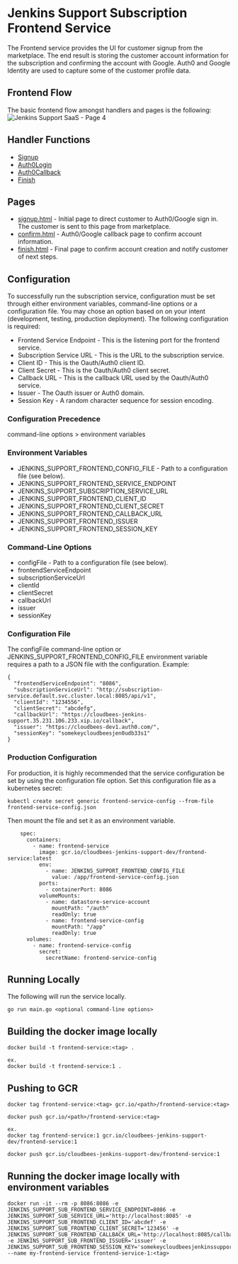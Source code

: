 # Jenkins Support Subscription Frontend Service
The Frontend service provides the UI for customer signup from the marketplace. The end result is storing the customer account information for the subscription and confirming the account with Google. Auth0 and Google Identity are used to capture some of the customer profile data.

## Frontend Flow
The basic frontend flow amongst handlers and pages is the following:
![Jenkins Support SaaS - Page 4](https://user-images.githubusercontent.com/6440106/64573203-54b36280-d31f-11e9-84cb-9e0ca4e5fc67.png)

## Handler Functions
* [Signup](https://github.com/cloudbees/jenkins-support-saas/blob/master/subscription-frontend/web/handlers.go#L63)
* [Auth0Login](https://github.com/cloudbees/jenkins-support-saas/blob/master/subscription-frontend/web/handlers.go#L162)
* [Auth0Callback](https://github.com/cloudbees/jenkins-support-saas/blob/master/subscription-frontend/web/handlers.go#L194)
* [Finish](https://github.com/cloudbees/jenkins-support-saas/blob/master/subscription-frontend/web/handlers.go#L254)

## Pages
* [signup.html](https://github.com/cloudbees/jenkins-support-saas/tree/master/subscription-frontend/templates/signup.html) - Initial page to direct customer to Auth0/Google sign in. The customer is sent to this page from marketplace.
* [confirm.html](https://github.com/cloudbees/jenkins-support-saas/tree/master/subscription-frontend/templates/confirm.html) - Auth0/Google callback page to confirm account information.
* [finish.html](https://github.com/cloudbees/jenkins-support-saas/tree/master/subscription-frontend/templates/finish.html) - Final page to confirm account creation and notify customer of next steps.

## Configuration
To successfully run the subscription service, configuration must be set through either environment variables, command-line options or a configuration file. You may chose an option based on on your intent (development, testing, production deployment). The following configuration is required:

* Frontend Service Endpoint - This is the listening port for the frontend service.
* Subscription Service URL - This is the URL to the subscription service.
* Client ID - This is the Oauth/Auth0 client ID.
* Client Secret - This is the Oauth/Auth0 client secret.
* Callback URL - This is the callback URL used by the Oauth/Auth0 service.
* Issuer - The Oauth issuer or Auth0 domain.
* Session Key - A random character sequence for session encoding.

### Configuration Precedence
command-line options > environment variables

### Environment Variables
* JENKINS_SUPPORT_FRONTEND_CONFIG_FILE - Path to a configuration file (see below).
* JENKINS_SUPPORT_FRONTEND_SERVICE_ENDPOINT 
* JENKINS_SUPPORT_SUBSCRIPTION_SERVICE_URL 
* JENKINS_SUPPORT_FRONTEND_CLIENT_ID 
* JENKINS_SUPPORT_FRONTEND_CLIENT_SECRET 
* JENKINS_SUPPORT_FRONTEND_CALLBACK_URL
* JENKINS_SUPPORT_FRONTEND_ISSUER
* JENKINS_SUPPORT_FRONTEND_SESSION_KEY

### Command-Line Options
* configFile - Path to a configuration file (see below).
* frontendServiceEndpoint 
* subscriptionServiceUrl 
* clientId 
* clientSecret 
* callbackUrl 
* issuer 
* sessionKey 

### Configuration File
The configFile command-line option or JENKINS_SUPPORT_FRONTEND_CONFIG_FILE environment variable requires a path to a JSON file with the configuration. Example:
```
{
  "frontendServiceEndpoint": "8086",
  "subscriptionServiceUrl": "http://subscription-service.default.svc.cluster.local:8085/api/v1",
  "clientId": "1234556",
  "clientSecret": "abcdefg",
  "callbackUrl": "https://cloudbees-jenkins-support.35.231.106.233.xip.io/callback",
  "issuer": "https://cloudbees-dev1.auth0.com/",
  "sessionKey": "somekeycloudbeesjen0udb33s1"
}
```

### Production Configuration
For production, it is highly recommended that the service configuration be set by using the configuration file option. Set this configuration file as a kubernetes secret:

```
kubectl create secret generic frontend-service-config --from-file frontend-service-config.json
```

Then mount the file and set it as an environment variable.

```
    spec:
      containers:
        - name: frontend-service
          image: gcr.io/cloudbees-jenkins-support-dev/frontend-service:latest
          env:
            - name: JENKINS_SUPPORT_FRONTEND_CONFIG_FILE
              value: /app/frontend-service-config.json
          ports:
            - containerPort: 8086
          volumeMounts:
            - name: datastore-service-account
              mountPath: "/auth"
              readOnly: true
            - name: frontend-service-config
              mountPath: "/app"
              readOnly: true
      volumes:
        - name: frontend-service-config
          secret:
            secretName: frontend-service-config
```

## Running Locally
The following will run the service locally.
```
go run main.go <optional command-line options>
```

## Building the docker image locally
```
docker build -t frontend-service:<tag> .

ex. 
docker build -t frontend-service:1 .
```

## Pushing to GCR
```
docker tag frontend-service:<tag> gcr.io/<path>/frontend-service:<tag>

docker push gcr.io/<path>/frontend-service:<tag>

ex.
docker tag frontend-service:1 gcr.io/cloudbees-jenkins-support-dev/frontend-service:1

docker push gcr.io/cloudbees-jenkins-support-dev/frontend-service:1
```

## Running the docker image locally with environment variables
```
docker run -it --rm -p 8086:8086 -e JENKINS_SUPPORT_SUB_FRONTEND_SERVICE_ENDPOINT=8086 -e JENKINS_SUPPORT_SUB_SERVICE_URL='http://localhost:8085' -e JENKINS_SUPPORT_SUB_FRONTEND_CLIENT_ID='abcdef' -e JENKINS_SUPPORT_SUB_FRONTEND_CLIENT_SECRET='123456' -e JENKINS_SUPPORT_SUB_FRONTEND_CALLBACK_URL='http://localhost:8085/callback' -e JENKINS_SUPPORT_SUB_FRONTEND_ISSUER='issuer' -e JENKINS_SUPPORT_SUB_FRONTEND_SESSION_KEY='somekeycloudbeesjenkinssupportsessionkey1cl0udb33s1' --name my-frontend-service frontend-service-1:<tag>

```